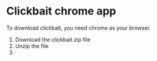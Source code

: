 # Clickbait chrome app
To download clickbait, you need chrome as your browser. 
1. Download the clickbait.zip file
2. Unzip the file
3. 
